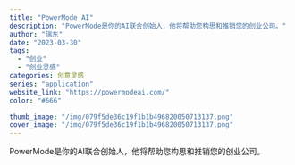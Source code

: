 ```yaml
---
title: "PowerMode AI"
description: "PowerMode是你的AI联合创始人，他将帮助您构思和推销您的创业公司。"
author: "瑞东"
date: "2023-03-30"
tags:
  - "创业"
  - "创业灵感"
categories: 创意灵感
series: "application"
website_link: "https://powermodeai.com/"
color: "#666"

thumb_image: "/img/079f5de36c19f1b1b496820050713137.png"
cover_image: "/img/079f5de36c19f1b1b496820050713137.png"
---
```


PowerMode是你的AI联合创始人，他将帮助您构思和推销您的创业公司。